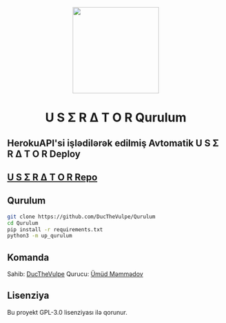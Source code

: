 <div align="center">
  <img src="https://telegra.ph/file/1bb657724f15165f795b3.jpg" width="200" height="200">
  <h1>U S Σ R Δ T O R Qurulum</h1>
</div>

## HerokuAPI'si işlədilərək edilmiş Avtomatik U S Σ R Δ T O R Deploy

## [U S Σ R Δ T O R Repo](https://github.com/DucTheVulpe/UseratorBot)

## Qurulum
```sh
git clone https://github.com/DucTheVulpe/Qurulum
cd Qurulum
pip install -r requirements.txt
python3 -m up_qurulum
```

## Komanda

Sahib: [DucTheVulpe](https://t.me/DucTheVulpe)
Qurucu: [Ümüd Məmmədov](https://t.me/umudmmmdov1)

## Lisenziya
Bu proyekt GPL-3.0 lisenziyası ilə qorunur.

